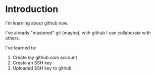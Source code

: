 # Introduction

I'm learning about github now.

I've already "mastered" git (maybe), with github I can collaborate with others.

I've learned to:

1.  Create my github.com account
2.  Create an SSH key
3.  Uploaded SSH key to github 
